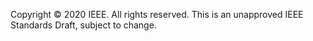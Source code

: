 Copyright © 2020 IEEE. All rights reserved.
This is an unapproved IEEE Standards Draft, subject to change.
